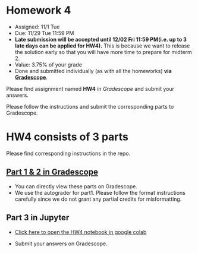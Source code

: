 # Homework 4


* Assigned: 11/1 Tue
* Due: 11/29 Tue 11:59 PM
* **Late submission will be accepted until 12/02 Fri 11:59 PM(i.e. up to 3 late days can be applied for HW4).** This is because we want to release the solution early so that you will have more time to prepare for midterm 2. 
* Value: 3.75% of your grade
* Done and submitted individually (as with all the homeworks) **via [Gradescope](https://www.gradescope.com)**. 


Please find assignment named **HW4** in *Gradescope* and submit your answers.

Please follow the instructions and submit the corresponding parts to Gradescope.

# HW4 consists of 3 parts

Please find corresponding instructions in the repo.

## [Part 1 & 2 in Gradescope](https://www.gradescope.com)

- You can directly view these parts on Gradescope. 
- We use the autograder for part1. Please follow the format instructions carefully since we do not grant any partial credits for misformatting.

## Part 3 in Jupyter

* [Click here to open the HW4 notebook in google colab](https://colab.research.google.com/github/w4111/hw4-f22/blob/master/hw4_part3.ipynb)
- Submit your answers on Gradescope.

